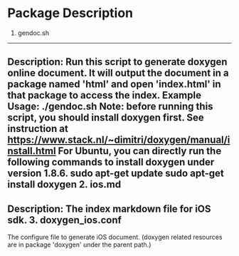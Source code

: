 Package Description
====================
1. gendoc.sh
--------------
Description: Run this script to generate doxygen online document.
It will output the document in a package named 'html' and open 'index.html' in that package to access the index.
Example Usage: ./gendoc.sh
Note: before running this script, you should install doxygen first.
See instruction at https://www.stack.nl/~dimitri/doxygen/manual/install.html
For Ubuntu, you can directly run the following commands to install doxygen under version 1.8.6.
    sudo apt-get update
    sudo apt-get install doxygen
2. ios.md
--------------
Description: The index markdown file for iOS sdk.
3. doxygen_ios.conf
--------------
The configure file to generate iOS document.
(doxygen related resources are in package 'doxygen' under the parent path.)
